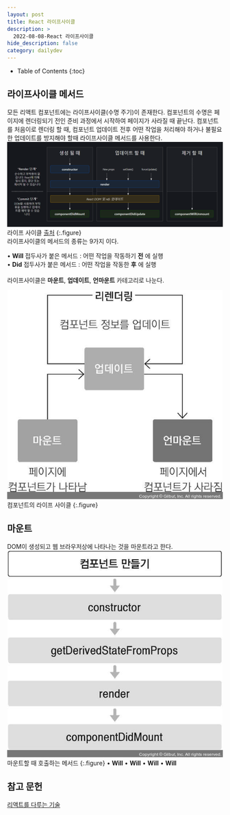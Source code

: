 ```yaml
---
layout: post
title: React 라이프사이클
description: >
  2022-08-08-React 라이프사이클
hide_description: false
category: dailydev
---
```


- Table of Contents
{:toc}

## 라이프사이클 메서드
모든 리액트 컴포넌트에는 라이프사이클(수명 주기)이 존재한다. 컴포넌트의 수명은 페이지에 렌더링되기 전인 준비 과정에서 시작하여 페이지가 사라질 때 끝난다.
컴포넌트를 처음이로 렌더링 할 때, 컴포넌트 업데이트 전후 어떤 작업을 처리해야 하거나 불필요한 업데이트를 방지해야 할때 라이프사이클 메서드를 사용한다.
![Full-width image](/assets/img/blog/life.PNG)
라이프 사이클 [출처](https://projects.wojtekmaj.pl/react-lifecycle-methods-diagram/)
{:.figure}
<br>
라이프사이클의 메서드의 종류는 9가지 이다.<br>

• __Will__ 접두사가 붙은 메서드 : 어떤 작업을 작동하기 __전__ 에 실행<br>
• __Did__ 접두사가 붙은 메서드 : 어떤 작업을 작동한 __후__ 에 실행<br><br>
라이프사이클은 __마운트__, __업데이트__, __언마운트__ 카테고리로 나눈다.

![image](/assets/img/blog/lifecy.jpg)
<br> 컴포넌트의 라이프 사이클
{:.figure}

## 마운트
DOM이 생성되고 웹 브라우저상에 나타나는 것을 마운트라고 한다.
![image](/assets/img/blog/mount.jpg)
<br> 마운트할 때 호출하는 메서드
{:.figure}
• __Will__
• __Will__
• __Will__
• __Will__


## 참고 문헌

[리액트를 다루는 기술](http://www.kyobobook.co.kr/product/detailViewKor.laf?mallGb=KOR&ejkGb=KOR&linkClass=&barcode=9791160508796)